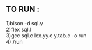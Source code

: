 ## TO RUN :  

  1)bison -d sql.y  
  2)flex sql.l  
  3)gcc sql.c lex.yy.c y.tab.c -o run  
  4)./run


